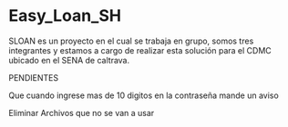 # Easy_Loan_SH

SLOAN es un proyecto en el cual se trabaja en grupo, somos tres integrantes y estamos a cargo de realizar esta solución para el CDMC ubicado en el SENA de caltrava.

PENDIENTES

Que cuando ingrese mas de 10 digitos en la contraseña mande un aviso

Eliminar Archivos que no se van a usar